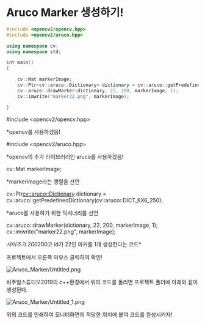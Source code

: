 # Aruco Marker 생성하기!

```cpp
#include <opencv2/opencv.hpp>
#include <opencv2/aruco.hpp>

using namespace cv;
using namespace std;

int main()
{

	cv::Mat markerImage;
	cv::Ptr<cv::aruco::Dictionary> dictionary = cv::aruco::getPredefinedDictionary(cv::aruco::DICT_6X6_250);
	cv::aruco::drawMarker(dictionary, 22, 200, markerImage, 1);
	cv::imwrite("marker22.png", markerImage);

}
```

#include <opencv2/opencv.hpp>

*opencv를 사용하겠음!

#include <opencv2/aruco.hpp>

*opencv의 추가 라이브러리인 aruco를 사용하겠음!

cv::Mat markerImage;

*markerimage라는 행렬을 선언

cv::Ptr[cv::aruco::Dictionary](cv::aruco::Dictionary) dictionary = cv::aruco::getPredefinedDictionary(cv::aruco::DICT_6X6_250);

*aruco를 사용하기 위한 딕셔너리를 선언

cv::aruco::drawMarker(dictionary, 22, 200, markerImage, 1);
cv::imwrite("marker22.png", markerImage);

*사이즈가 200*200고 id가 22인 마커를 1개 생성한다는 코드*

프로젝트에서 오른쪽 마우스 클릭하여 확인!

![Aruco_Marker/Untitled.png](Aruco_Marker/Untitled.png)

비주얼스튜디오2019의 c++환경에서 위의 코드를 돌리면 프로젝트 폴더에 아래와 같이 생성된다.

![Aruco_Marker/Untitled_1.png](Aruco_Marker/Untitled_1.png)

위의 코드를 인쇄하여 모니터화면의 적당한 위치에 붙여 코드를 완성시키자!